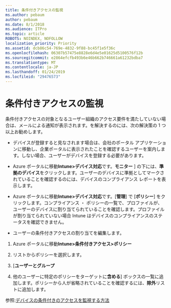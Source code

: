 ```yaml
---
title: 条件付きアクセスの監視
ms.author: pebaum
author: pebaum
ms.date: 8/1/2018
ms.audience: ITPro
ms.topic: article
ROBOTS: NOINDEX, NOFOLLOW
localization_priority: Priority
ms.assetid: dcb86c54-769e-4832-9f88-bc45f1e5f36c
ms.openlocfilehash: 06307b57475e8828e6d4e5e01625d5100576f12b
ms.sourcegitcommit: e2864efcfb493b6e46b662b746661a61232bdba7
ms.translationtype: MT
ms.contentlocale: ja-JP
ms.lasthandoff: 01/24/2019
ms.locfileid: "29476573"
---
```

# <a name="monitoring-conditional-access"></a>条件付きアクセスの監視

条件付きアクセスの対象となるユーザー組織のアクセス要件を満たしていない場合は、メールによる通知が表示されます。を解決するのには、次の解決策の 1 つ以上お勧めします。
  
- デバイスが登録すると見なされます場合は、会社のポータル アプリケーションに移動し、企業ポータルに表示されたことを確認するユーザーを案内します。しない場合、ユーザーがデバイスを登録する必要があります。
    
- Azure ポータルに移動**Intune\>デバイス対応**です。**モニター** ] の下には、**準拠のデバイス**をクリックします。ユーザーのデバイスに準拠としてマークされていることを確認するのには、デバイスのコンプライアンス レポートを表示します。 
    
- Azure ポータルに移動**Intune\>デバイス対応**です。[**管理**] で [**ポリシー**] をクリックします。コンプライアンス ・ ポリシーの一覧で、プロファイルが、ユーザーのデバイスに割り当てられていることを確認します。プロファイルが割り当てられていない場合 Intune はデバイスのコンプライアンスのステータスを確認できません。 
    
- ユーザーの条件付きアクセスの割り当てを編集します。
    
1. Azure ポータルに移動**Intune\>条件付きアクセス\>ポリシー**
    
2. リストからポリシーを選択します。
    
3. [**ユーザーとグループ**
    
4. 他のユーザーに特定のポリシーをターゲットに**含める**] ボックスの一覧に追加します。ポリシーから人が省略されていることを確認するには、**除外**リストに追加します。 
    
参照:[デバイスの条件付きのアクセスを監視する方法](https://docs.microsoft.com/en-us/intune/conditional-access-exchange-monitor)
  

